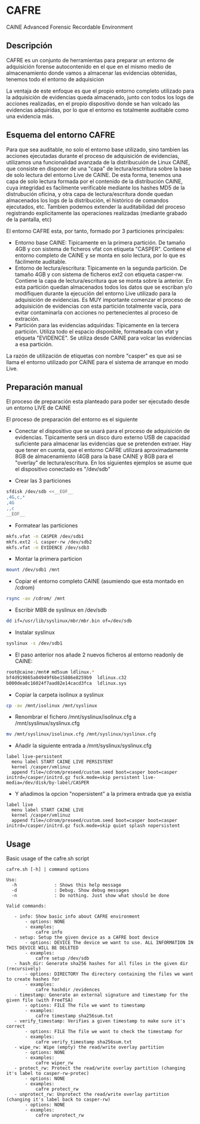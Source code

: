 # CAFRE

CAINE Advanced Forensic Recordable Environment

## Descripción

CAFRE es un conjunto de herramientas para preparar un entorno de adquisición forense autocontenido en el que en el mismo medio de almacenamiento donde vamos a almacenar las evidencias obtenidas, tenemos todo el entorno de adquisicion

La ventaja de este enfoque es que el propio entorno completo utilizado para la adquisición de evidencias queda almacenado, junto con todos los logs de acciones realizadas, en el propio dispositivo donde se han volcado las evidencias adquiridas, por lo que el entorno es totalmente auditable como una evidencia más.

## Esquema del entorno CAFRE

Para que sea auditable, no solo el entorno base utilizado, sino tambien las acciones ejecutadas durante el proceso de adquisición de evidencias, utilizamos una funcionalidad avanzada de la distribucuión de Linux CAINE, que consiste en disponer de una "capa" de lectura/esctritura sobre la base de solo lectura del entorno Live de CAINE.
De esta forma, tenemos una capa de solo lectura formada por el contenido de la distribución CAINE, cuya integridad es facilmente verificable mediante los hashes MD5 de la distrubución oficina, y otra capa de lectura/escritura donde quedan almacenados los logs de la distribución, el histórico de comandos ejecutados, etc. Tambien podemos extender la auditabilidad del proceso registrando explicitamente las operaciones realizadas (mediante grabado de la pantalla, etc)

El entorno CAFRE esta, por tanto, formado por 3 particiones principales:

  * Entorno base CAINE: Tipicamente en la primera partición. De tamaño 4GB y con sistema de ficheros vfat con etiqueta "CASPER". Contiene el entorno completo de CAINE y se monta en solo lectura, por lo que es fácilmente auditable.
  * Entorno de lectura/escritura: Típicamente en la segunda partición. De tamaño 4GB y con sistema de ficheros ext2 con etiqueta casper-rw. Contiene la capa de lectura/escritura que se monta sobre la anterior. En esta partición quedan almacenados todos los datos que se escriban y/o modifiquen durante la ejecución del entorno Live utilizado para la adquisición de evidencias. Es MUY importante comenzar el proceso de adquisición de evidencias con esta partición totalmente vacía, para evitar contaminarla con acciones no pertenecientes al proceso de extración.
  * Partición para las evidencias adquiridas: Típicamente en la tercera partición. Utiliza todo el espacio disponible, formateada con vfat y etiqueta "EVIDENCE". Se utiliza desde CAINE para volcar las evidencias a esa partición.

La razón de utilización de etiquetas con nombre "casper" es que asi se llama el entorno utilizado por CAINE para el sistema de arranque en modo Live.

## Preparación manual

El proceso de preparación esta planteado para poder ser ejecutado desde un entorno LIVE de CAINE

El proceso de preparación del entorno es el siguiente

  * Conectar el dispositivo que se usará para el proceso de adquisición de evidencias. Típicamente será un disco duro externo USB de capacidad suficiente para almacenar las evidencias que se pretenden extraer. Hay que tener en cuenta, que el entorno CAFRE utilizará aproximadamente 8GB de almacenamiento (4GB para la base CAINE y 8GB para el "overlay" de lectura/escritura. En los siguientes ejemplos se asume que el dispositivo conectado es "/dev/sdb"

  * Crear las 3 particiones

```bash
sfdisk /dev/sdb <<__EOF__
,4G,c,*
,4G
,,c
__EOF__
```

  * Formatear las particiones

```bash
mkfs.vfat -n CASPER /dev/sdb1
mkfs.ext2 -L casper-rw /dev/sdb2
mkfs.vfat -n EVIDENCE /dev/sdb3
```

  * Montar la primera particion

```bash
mount /dev/sdb1 /mnt
```

  * Copiar el entorno completo CAINE (asumiendo que esta montado en /cdrom)

```bash
rsync -av /cdrom/ /mnt
```

  * Escribir MBR de syslinux en /dev/sdb

```bash
dd if=/usr/lib/syslinux/mbr/mbr.bin of=/dev/sdb
```

  * Instalar syslinux

```bash
syslinux -s /dev/sdb1
```

  * El paso anterior nos añade 2 nuevos ficheros al entorno readonly de CAINE:

```bash
root@caine:/mnt# md5sum ldlinux.*
bf4d919865a04949f6be15886e8259b9  ldlinux.c32
b000dea8c16024f7aad82e14cacd3fca  ldlinux.sys
```

  * Copiar la carpeta isolinux a syslinux

```bash
cp -av /mnt/isolinux /mnt/syslinux
```

  * Renombrar el fichero /mnt/syslinux/isolinux.cfg a /mnt/syslinux/syslinux.cfg

```bash
mv /mnt/syslinux/isolinux.cfg /mnt/syslinux/syslinux.cfg
```

  * Añadir la siguiente entrada a /mnt/syslinux/syslinux.cfg

```
label live-persistent
  menu label START CAINE LIVE PERSISTENT
  kernel /casper/vmlinuz
  append file=/cdrom/preseed/custom.seed boot=casper boot=casper initrd=/casper/initrd.gz fsck.mode=skip persistent live-media=/dev/disk/by-label/CASPER
```

  * Y añadimos la opcion "nopersistent" a la primera entrada que ya existia

```
label live
  menu label START CAINE LIVE
  kernel /casper/vmlinuz
  append file=/cdrom/preseed/custom.seed boot=casper boot=casper initrd=/casper/initrd.gz fsck.mode=skip quiet splash nopersistent
```


## Usage

Basic usage of the cafre.sh script

```
cafre.sh [-h] | command options

Uso:
  -h              : Shows this help message
  -d              : Debug. Show debug messages
  -n              : Do nothing. Just show what should be done

Valid commands:

   - info: Show basic info about CAFRE environment
       - options: NONE
       - examples: 
           cafre info
   - setup: Setup the given device as a CAFRE boot device
       - options: DEVICE The device we want to use. ALL INFORMATION IN THIS DEVICE WILL BE DELETED
       - examples: 
           cafre setup /dev/sdb
   - hash_dir: Generate sha256 hashes for all files in the given dir (recursively)
       - options: DIRECTORY The directory containing the files we want to create hashes for
       - examples: 
           cafre hashdir /evidences
   - timestamp: Generate an external signature and timestamp for the given file (with FreeTSA)
       - options: FILE The file we want to timestamp
       - examples: 
           cafre timestamp sha256sum.txt
   - verify_timestamp: Verifies a given timestamp to make sure it's correct
       - options: FILE The file we want to check the timestamp for
       - examples: 
           cafre verify_timestamp sha256sum.txt
   - wipe_rw: Wipe (empty) the read/write overlay partition
       - options: NONE
       - examples: 
           cafre wiper_rw
   - protect_rw: Protect the read/write overlay partition (changing it's label to casper-rw-protec)
       - options: NONE
       - examples: 
           cafre protect_rw
   - unprotect_rw: Unprotect the read/write overlay partition (changing it's label back to casper-rw)
       - options: NONE
       - examples: 
           cafre unprotect_rw
```
